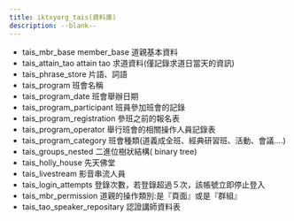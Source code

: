 ```yaml
---
title: iktxyorg_tais(資料庫)
description: --blank--
---
```

- tais_mbr_base member_base 道親基本資料
- tais_attain_tao attain tao 求道資料(僅記錄求道日當天的資訊)
- tais_phrase_store 片語、詞語
- tais_program 班會名稱
- tais_program_date 班會舉辦日期
- tais_program_participant 班員參加班會的記錄
- tais_program_registration 參班之前的報名表
- tais_program_operator 舉行班會的相關操作人員記錄表
- tais_program_category 班會種類(道義成全班、經典研習班、活動、會議....)
- tais_groups_nested 二進位樹狀結構( binary tree)
- tais_holly_house 先天佛堂
- tais_livestream 影音串流人員
- tais_login_attempts 登錄次數，若登錄超過５次，該帳號立即停止登入
- tais_mbr_permission 道親的操作類別:是『頁面』或是『群組』
- tais_tao_speaker_repositary 認證講師資料表
